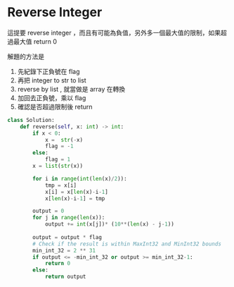 # Reverse Integer

這提要 reverse integer ，而且有可能為負值，另外多一個最大值的限制，如果超過最大值 return 0

解題的方法是
1. 先紀錄下正負號在 flag
2. 再把 integer to str to list
3. reverse by list , 就當做是 array 在轉換
4. 加回去正負號，乘以 flag
5. 確認是否超過限制後 return 

``` python 
class Solution:
    def reverse(self, x: int) -> int:
        if x < 0:
            x =  str(-x)
            flag = -1
        else:
            flag = 1
        x = list(str(x))

        for i in range(int(len(x)/2)):
            tmp = x[i]
            x[i] = x[len(x)-i-1]
            x[len(x)-i-1] = tmp

        output = 0
        for j in range(len(x)):
            output += int(x[j])* (10**(len(x) - j-1))
            
        output = output * flag
        # Check if the result is within MaxInt32 and MinInt32 bounds
        min_int_32 = 2 ** 31
        if output <= -min_int_32 or output >= min_int_32-1:
            return 0
        else:
            return output
```
